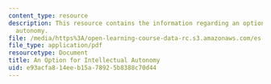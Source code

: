 ```yaml
---
content_type: resource
description: This resource contains the information regarding an option for intellectual
  autonomy.
file: /media/https%3A/open-learning-course-data-rc.s3.amazonaws.com/es-291-learning-seminar-experiments-in-education-spring-2003/e93acfa814eeb15a78925b8388c70d44_MITES_291S03_2b_ESG.pdf
file_type: application/pdf
resourcetype: Document
title: An Option for Intellectual Autonomy
uid: e93acfa8-14ee-b15a-7892-5b8388c70d44
---
```


